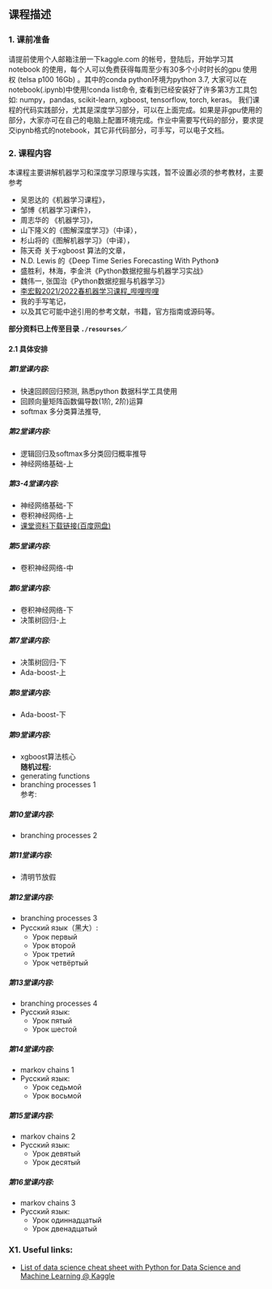 ## 课程描述
### 1. 课前准备
请提前使用个人邮箱注册一下kaggle.com 的帐号，登陆后，开始学习其 notebook 的使用，每个人可以免费获得每周至少有30多个小时时长的gpu 使用权 (telsa p100 16Gb) 。其中的conda python环境为python 3.7, 大家可以在notebook(.ipynb)中使用!conda list命令, 查看到已经安装好了许多第3方工具包如: numpy，pandas, scikit-learn, xgboost,  tensorflow, torch, keras。 我们课程的代码实践部分，尤其是深度学习部分，可以在上面完成。如果是非gpu使用的部分，大家亦可在自己的电脑上配置环境完成。作业中需要写代码的部分，要求提交ipynb格式的notebook，其它非代码部分，可手写，可以电子文档。


### 2. 课程内容
本课程主要讲解机器学习和深度学习原理与实践，暂不设置必须的参考教材，主要参考 
* 吴恩达的《机器学习课程》，
* 邹博《机器学习课件》，
* 周志华的 《机器学习》，
* 山下隆义的《图解深度学习》（中译），
* 杉山将的《图解机器学习》（中译），
* 陈天奇 关于xgboost 算法的文章，
* N.D. Lewis 的《Deep Time Series Forecasting With Python》
* 盛胜利，林海，李金洪《Python数据挖掘与机器学习实战》
* 魏伟一, 张国治《Python数据挖掘与机器学习》
* [李宏毅2021/2022春机器学习课程_哔哩哔哩](https://www.bilibili.com/video/BV1Wv411h7kN?p=1)
* 我的手写笔记，
* 以及其它可能中途引用的参考文献，书籍，官方指南或源码等。

**部分资料已上传至目录 `./resourses／`**

#### 2.1 具体安排
##### 第1堂课内容:
* 快速回顾回归预测, 熟悉python 数据科学工具使用
* 回顾向量矩阵函数偏导数(1阶, 2阶)运算
* softmax 多分类算法推导, 
##### 第2堂课内容:
* 逻辑回归及softmax多分类回归概率推导
* 神经网络基础-上
##### 第3-4堂课内容:
* 神经网络基础-下
* 卷积神经网络-上
* [课堂资料下载链接(百度网盘)](https://pan.baidu.com/s/1WRD1E4sYElRkXxh6igMdpg?pwd=lhcj)
##### 第5堂课内容:
* 卷积神经网络-中
##### 第6堂课内容:
* 卷积神经网络-下
* 决策树回归-上
##### 第7堂课内容:
* 决策树回归-下
* Ada-boost-上
##### 第8堂课内容:
* Ada-boost-下
##### 第9堂课内容:
* xgboost算法核心  
**随机过程:**
* generating functions
* branching processes 1  
参考: 
##### 第10堂课内容:
* branching processes 2
##### 第11堂课内容:
* 清明节放假
##### 第12堂课内容:
* branching processes 3
* Русский язык（黑大）:
  * Урок первый
  * Урок второй
  * Урок третий
  * Урок четвёртый
##### 第13堂课内容:
* branching processes 4
* Русский язык:
  * Урок пятый
  * Урок шестой
##### 第14堂课内容:
* markov chains 1
* Русский язык:
  * Урок седьмой
  * Урок восьмой
##### 第15堂课内容:
* markov chains 2
* Русский язык:
  * Урок девятый
  * Урок десятый
##### 第16堂课内容:
* markov chains 3
* Русский язык:
  * Урок одиннадцатый
  * Урок двенадцатый
### X1. Useful links:
* [List of data science cheat sheet with Python for Data Science and Machine Learning @ Kaggle](https://www.kaggle.com/getting-started/78118)

